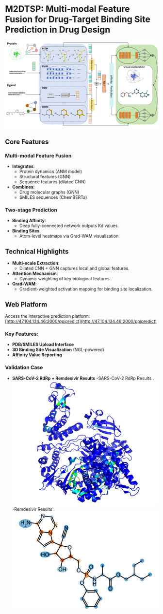 # M2DTSP: Multi-modal Feature Fusion for Drug-Target Binding Site Prediction in Drug Design

![model](image/model.png)

## Core Features

### Multi-modal Feature Fusion
- **Integrates**:
  - Protein dynamics (ANM model)
  - Structural features (GNN)
  - Sequence features (dilated CNN)
- **Combines**:
  - Drug molecular graphs (GNN)
  - SMILES sequences (ChemBERTa)

### Two-stage Prediction
- **Binding Affinity**: 
  - Deep fully-connected network outputs Kd values.
- **Binding Sites**: 
  - Atom-level heatmaps via Grad-WAM visualization.

## Technical Highlights
- **Multi-scale Extraction**: 
  - Dilated CNN + GNN captures local and global features.
- **Attention Mechanism**: 
  - Dynamic weighting of key biological features.
- **Grad-WAM**: 
  - Gradient-weighted activation mapping for binding site localization.

## Web Platform
Access the interactive prediction platform: [http://47.104.134.46:2000/ppipredict](http://47.104.134.46:2000/ppipredict)

### Key Features:
- **PDB/SMILES Upload Interface**
- **3D Binding Site Visualization** (NGL-powered)
- **Affinity Value Reporting**

### Validation Case
- **SARS-CoV-2 RdRp + Remdesivir Results**
  -SARS-CoV-2 RdRp Results .
  ![RdRp](image/protein.png)
  -Remdesivir Results .
  ![Remdesivir](image/drug.png)

